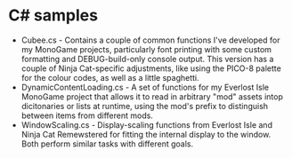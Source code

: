 # C# samples

- Cubee.cs - Contains a couple of common functions I've developed for my MonoGame projects, particularly font printing with some custom formatting and DEBUG-build-only console output. This version has a couple of Ninja Cat-specific adjustments, like using the PICO-8 palette for the colour codes, as well as a little spaghetti.
- DynamicContentLoading.cs - A set of functions for my Everlost Isle MonoGame project that allows it to read in arbitrary "mod" assets intop dicitonaries or lists at runtime, using the mod's prefix to distinguish between items from different mods.
- WindowScaling.cs - Display-scaling functions from Everlost Isle and Ninja Cat Remewstered for fitting the internal display to the window. Both perform similar tasks with different goals.

